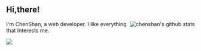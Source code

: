 ## Hi,there! 

<img align="right" src="https://github-readme-stats.vercel.app/api?username=kaygb&show_icons=true&icon_color=0366d6&bg_color=ffffff&hide_title=true&hide=contribs&include_all_commits=true" alt="chenshan's github stats"/>

I'm ChenShan, a web developer. I like everything that Interests me.



[![](https://i.loli.net/2020/11/29/tTI94Yde7WmCfSV.png)](https://www.pixiv.net/artworks/85318529)

